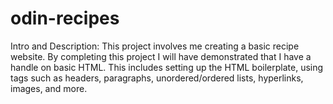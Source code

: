# odin-recipes

Intro and Description: This project involves me creating a basic recipe website. By completing this project I will have demonstrated that I have a handle on basic HTML. This includes setting up the HTML boilerplate, using tags such as headers, paragraphs, unordered/ordered lists, hyperlinks, images, and more.